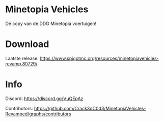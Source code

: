 # Minetopia Vehicles

Dé copy van de DDG Minetopia voertuigen!

# Download
Laatste release: https://www.spigotmc.org/resources/minetopiavehicles-revamp.80729/


# Info
Discord: https://discord.gg/VuQEpAz

Contributors: https://github.com/Crack3dC0d3/MinetopiaVehicles-Revamped/graphs/contributors
